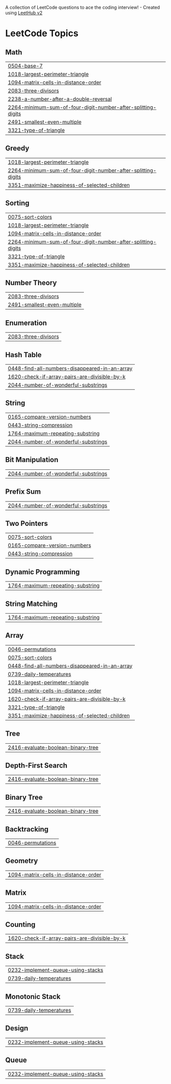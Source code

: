 A collection of LeetCode questions to ace the coding interview! - Created using [LeetHub v2](https://github.com/arunbhardwaj/LeetHub-2.0)
<!---LeetCode Topics Start-->
# LeetCode Topics
## Math
|  |
| ------- |
| [0504-base-7](https://github.com/Vaish228/Leetcode/tree/master/0504-base-7) |
| [1018-largest-perimeter-triangle](https://github.com/Vaish228/Leetcode/tree/master/1018-largest-perimeter-triangle) |
| [1094-matrix-cells-in-distance-order](https://github.com/Vaish228/Leetcode/tree/master/1094-matrix-cells-in-distance-order) |
| [2083-three-divisors](https://github.com/Vaish228/Leetcode/tree/master/2083-three-divisors) |
| [2238-a-number-after-a-double-reversal](https://github.com/Vaish228/Leetcode/tree/master/2238-a-number-after-a-double-reversal) |
| [2264-minimum-sum-of-four-digit-number-after-splitting-digits](https://github.com/Vaish228/Leetcode/tree/master/2264-minimum-sum-of-four-digit-number-after-splitting-digits) |
| [2491-smallest-even-multiple](https://github.com/Vaish228/Leetcode/tree/master/2491-smallest-even-multiple) |
| [3321-type-of-triangle](https://github.com/Vaish228/Leetcode/tree/master/3321-type-of-triangle) |
## Greedy
|  |
| ------- |
| [1018-largest-perimeter-triangle](https://github.com/Vaish228/Leetcode/tree/master/1018-largest-perimeter-triangle) |
| [2264-minimum-sum-of-four-digit-number-after-splitting-digits](https://github.com/Vaish228/Leetcode/tree/master/2264-minimum-sum-of-four-digit-number-after-splitting-digits) |
| [3351-maximize-happiness-of-selected-children](https://github.com/Vaish228/Leetcode/tree/master/3351-maximize-happiness-of-selected-children) |
## Sorting
|  |
| ------- |
| [0075-sort-colors](https://github.com/Vaish228/Leetcode/tree/master/0075-sort-colors) |
| [1018-largest-perimeter-triangle](https://github.com/Vaish228/Leetcode/tree/master/1018-largest-perimeter-triangle) |
| [1094-matrix-cells-in-distance-order](https://github.com/Vaish228/Leetcode/tree/master/1094-matrix-cells-in-distance-order) |
| [2264-minimum-sum-of-four-digit-number-after-splitting-digits](https://github.com/Vaish228/Leetcode/tree/master/2264-minimum-sum-of-four-digit-number-after-splitting-digits) |
| [3321-type-of-triangle](https://github.com/Vaish228/Leetcode/tree/master/3321-type-of-triangle) |
| [3351-maximize-happiness-of-selected-children](https://github.com/Vaish228/Leetcode/tree/master/3351-maximize-happiness-of-selected-children) |
## Number Theory
|  |
| ------- |
| [2083-three-divisors](https://github.com/Vaish228/Leetcode/tree/master/2083-three-divisors) |
| [2491-smallest-even-multiple](https://github.com/Vaish228/Leetcode/tree/master/2491-smallest-even-multiple) |
## Enumeration
|  |
| ------- |
| [2083-three-divisors](https://github.com/Vaish228/Leetcode/tree/master/2083-three-divisors) |
## Hash Table
|  |
| ------- |
| [0448-find-all-numbers-disappeared-in-an-array](https://github.com/Vaish228/Leetcode/tree/master/0448-find-all-numbers-disappeared-in-an-array) |
| [1620-check-if-array-pairs-are-divisible-by-k](https://github.com/Vaish228/Leetcode/tree/master/1620-check-if-array-pairs-are-divisible-by-k) |
| [2044-number-of-wonderful-substrings](https://github.com/Vaish228/Leetcode/tree/master/2044-number-of-wonderful-substrings) |
## String
|  |
| ------- |
| [0165-compare-version-numbers](https://github.com/Vaish228/Leetcode/tree/master/0165-compare-version-numbers) |
| [0443-string-compression](https://github.com/Vaish228/Leetcode/tree/master/0443-string-compression) |
| [1764-maximum-repeating-substring](https://github.com/Vaish228/Leetcode/tree/master/1764-maximum-repeating-substring) |
| [2044-number-of-wonderful-substrings](https://github.com/Vaish228/Leetcode/tree/master/2044-number-of-wonderful-substrings) |
## Bit Manipulation
|  |
| ------- |
| [2044-number-of-wonderful-substrings](https://github.com/Vaish228/Leetcode/tree/master/2044-number-of-wonderful-substrings) |
## Prefix Sum
|  |
| ------- |
| [2044-number-of-wonderful-substrings](https://github.com/Vaish228/Leetcode/tree/master/2044-number-of-wonderful-substrings) |
## Two Pointers
|  |
| ------- |
| [0075-sort-colors](https://github.com/Vaish228/Leetcode/tree/master/0075-sort-colors) |
| [0165-compare-version-numbers](https://github.com/Vaish228/Leetcode/tree/master/0165-compare-version-numbers) |
| [0443-string-compression](https://github.com/Vaish228/Leetcode/tree/master/0443-string-compression) |
## Dynamic Programming
|  |
| ------- |
| [1764-maximum-repeating-substring](https://github.com/Vaish228/Leetcode/tree/master/1764-maximum-repeating-substring) |
## String Matching
|  |
| ------- |
| [1764-maximum-repeating-substring](https://github.com/Vaish228/Leetcode/tree/master/1764-maximum-repeating-substring) |
## Array
|  |
| ------- |
| [0046-permutations](https://github.com/Vaish228/Leetcode/tree/master/0046-permutations) |
| [0075-sort-colors](https://github.com/Vaish228/Leetcode/tree/master/0075-sort-colors) |
| [0448-find-all-numbers-disappeared-in-an-array](https://github.com/Vaish228/Leetcode/tree/master/0448-find-all-numbers-disappeared-in-an-array) |
| [0739-daily-temperatures](https://github.com/Vaish228/Leetcode/tree/master/0739-daily-temperatures) |
| [1018-largest-perimeter-triangle](https://github.com/Vaish228/Leetcode/tree/master/1018-largest-perimeter-triangle) |
| [1094-matrix-cells-in-distance-order](https://github.com/Vaish228/Leetcode/tree/master/1094-matrix-cells-in-distance-order) |
| [1620-check-if-array-pairs-are-divisible-by-k](https://github.com/Vaish228/Leetcode/tree/master/1620-check-if-array-pairs-are-divisible-by-k) |
| [3321-type-of-triangle](https://github.com/Vaish228/Leetcode/tree/master/3321-type-of-triangle) |
| [3351-maximize-happiness-of-selected-children](https://github.com/Vaish228/Leetcode/tree/master/3351-maximize-happiness-of-selected-children) |
## Tree
|  |
| ------- |
| [2416-evaluate-boolean-binary-tree](https://github.com/Vaish228/Leetcode/tree/master/2416-evaluate-boolean-binary-tree) |
## Depth-First Search
|  |
| ------- |
| [2416-evaluate-boolean-binary-tree](https://github.com/Vaish228/Leetcode/tree/master/2416-evaluate-boolean-binary-tree) |
## Binary Tree
|  |
| ------- |
| [2416-evaluate-boolean-binary-tree](https://github.com/Vaish228/Leetcode/tree/master/2416-evaluate-boolean-binary-tree) |
## Backtracking
|  |
| ------- |
| [0046-permutations](https://github.com/Vaish228/Leetcode/tree/master/0046-permutations) |
## Geometry
|  |
| ------- |
| [1094-matrix-cells-in-distance-order](https://github.com/Vaish228/Leetcode/tree/master/1094-matrix-cells-in-distance-order) |
## Matrix
|  |
| ------- |
| [1094-matrix-cells-in-distance-order](https://github.com/Vaish228/Leetcode/tree/master/1094-matrix-cells-in-distance-order) |
## Counting
|  |
| ------- |
| [1620-check-if-array-pairs-are-divisible-by-k](https://github.com/Vaish228/Leetcode/tree/master/1620-check-if-array-pairs-are-divisible-by-k) |
## Stack
|  |
| ------- |
| [0232-implement-queue-using-stacks](https://github.com/Vaish228/Leetcode/tree/master/0232-implement-queue-using-stacks) |
| [0739-daily-temperatures](https://github.com/Vaish228/Leetcode/tree/master/0739-daily-temperatures) |
## Monotonic Stack
|  |
| ------- |
| [0739-daily-temperatures](https://github.com/Vaish228/Leetcode/tree/master/0739-daily-temperatures) |
## Design
|  |
| ------- |
| [0232-implement-queue-using-stacks](https://github.com/Vaish228/Leetcode/tree/master/0232-implement-queue-using-stacks) |
## Queue
|  |
| ------- |
| [0232-implement-queue-using-stacks](https://github.com/Vaish228/Leetcode/tree/master/0232-implement-queue-using-stacks) |
<!---LeetCode Topics End-->